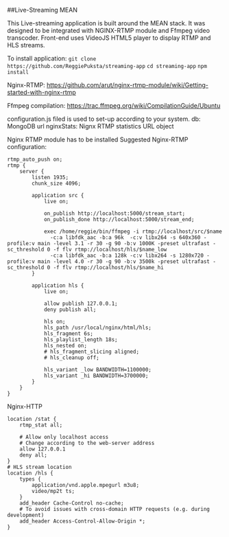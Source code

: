 ##Live-Streaming MEAN

This Live-streaming application is built around the MEAN stack. It was designed to be integrated with NGINX-RTMP module and Ffmpeg video transcoder. Front-end uses VideoJS HTML5 player to display RTMP and HLS streams.

To install application:
 `git clone https://github.com/ReggiePuksta/streaming-app`
 `cd streaming-app`
 `npm install`
 
 Nginx-RTMP:
 https://github.com/arut/nginx-rtmp-module/wiki/Getting-started-with-nginx-rtmp
 
 Ffmpeg compilation:
 https://trac.ffmpeg.org/wiki/CompilationGuide/Ubuntu
 
 configuration.js filed is used to set-up according to your system.
 db: MongoDB url
 nginxStats: Nignx RTMP statistics URL object
 
 Nginx RTMP module has to be installed
 Suggested Nginx-RTMP configuration:
```
rtmp_auto_push on;
rtmp {
    server {
        listen 1935;
        chunk_size 4096;
        
        application src {
            live on;
            
            on_publish http://localhost:5000/stream_start;
            on_publish_done http://localhost:5000/stream_end;

            exec /home/reggie/bin/ffmpeg -i rtmp://localhost/src/$name
              -c:a libfdk_aac -b:a 96k  -c:v libx264 -s 640x360 -profile:v main -level 3.1 -r 30 -g 90 -b:v 1000K -preset ultrafast -sc_threshold 0 -f flv rtmp://localhost/hls/$name_low
              -c:a libfdk_aac -b:a 128k -c:v libx264 -s 1280x720 -profile:v main -level 4.0 -r 30 -g 90 -b:v 3500k -preset ultrafast -sc_threshold 0 -f flv rtmp://localhost/hls/$name_hi
        }

        application hls {
            live on;

            allow publish 127.0.0.1;
            deny publish all;

            hls on;
            hls_path /usr/local/nginx/html/hls;
            hls_fragment 6s;
            hls_playlist_length 18s;
            hls_nested on;
            # hls_fragment_slicing aligned;
            # hls_cleanup off;

            hls_variant _low BANDWIDTH=1100000;
            hls_variant _hi BANDWIDTH=3700000;
        }
    }
}
```

Nginx-HTTP
```
location /stat {
    rtmp_stat all;
    
    # Allow only localhost access
    # Change according to the web-server address
    allow 127.0.0.1
    deny all;
}
# HLS stream location
location /hls {
    types {
        application/vnd.apple.mpegurl m3u8;
        video/mp2t ts;
    }
    add_header Cache-Control no-cache;
    # To avoid issues with cross-domain HTTP requests (e.g. during development)
    add_header Access-Control-Allow-Origin *;
}
```
